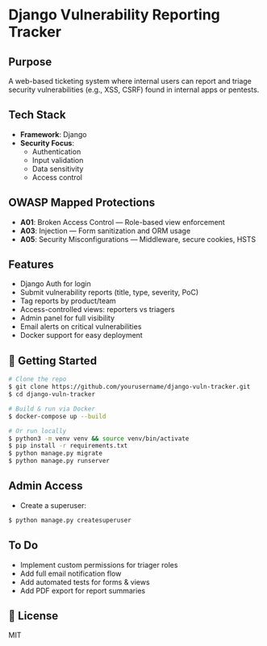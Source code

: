 # Django Vulnerability Reporting Tracker

## Purpose
A web-based ticketing system where internal users can report and triage security vulnerabilities (e.g., XSS, CSRF) found in internal apps or pentests.

## Tech Stack
- **Framework**: Django
- **Security Focus**:
  - Authentication
  - Input validation
  - Data sensitivity
  - Access control

## OWASP Mapped Protections
- **A01**: Broken Access Control — Role-based view enforcement
- **A03**: Injection — Form sanitization and ORM usage
- **A05**: Security Misconfigurations — Middleware, secure cookies, HSTS

## Features
- Django Auth for login
- Submit vulnerability reports (title, type, severity, PoC)
- Tag reports by product/team
- Access-controlled views: reporters vs triagers
- Admin panel for full visibility
- Email alerts on critical vulnerabilities
- Docker support for easy deployment

## 🚀 Getting Started
```bash
# Clone the repo
$ git clone https://github.com/yourusername/django-vuln-tracker.git
$ cd django-vuln-tracker

# Build & run via Docker
$ docker-compose up --build

# Or run locally
$ python3 -m venv venv && source venv/bin/activate
$ pip install -r requirements.txt
$ python manage.py migrate
$ python manage.py runserver
```

## Admin Access
- Create a superuser:
```bash
$ python manage.py createsuperuser
```

## To Do
- Implement custom permissions for triager roles
- Add full email notification flow
- Add automated tests for forms & views
- Add PDF export for report summaries

## 📄 License
MIT
